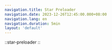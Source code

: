 ```yaml
---
navigation.title: Star Preloader
navigation.date: 2023-12-26T12:45:00.000+08:00
navigation.lang: en
navigation.duration: 5min
layout: 'default'
---
```


::star-preloader
::
